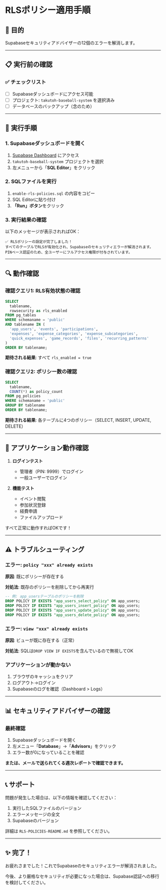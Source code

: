 # RLSポリシー適用手順

## 🎯 目的

Supabaseセキュリティアドバイザーの12個のエラーを解消します。

---

## 📋 実行前の確認

### ✅ チェックリスト

- [ ] Supabaseダッシュボードにアクセス可能
- [ ] プロジェクト: `takutoh-baseball-system` を選択済み
- [ ] データベースのバックアップ（念のため）

---

## 🚀 実行手順

### 1. Supabaseダッシュボードを開く

1. [Supabase Dashboard](https://supabase.com/dashboard) にアクセス
2. `takutoh-baseball-system` プロジェクトを選択
3. 左メニューから「**SQL Editor**」をクリック

### 2. SQLファイルを実行

1. `enable-rls-policies.sql` の内容をコピー
2. SQL Editorに貼り付け
3. **「Run」ボタン**をクリック

### 3. 実行結果の確認

以下のメッセージが表示されればOK：

```
✅ RLSポリシーの設定が完了しました！
すべてのテーブルでRLSが有効化され、Supabaseのセキュリティエラーが解消されます。
PINベース認証のため、全ユーザーにフルアクセス権限が付与されています。
```

---

## 🔍 動作確認

### 確認クエリ1: RLS有効状態の確認

```sql
SELECT 
  tablename,
  rowsecurity as rls_enabled
FROM pg_tables 
WHERE schemaname = 'public'
AND tablename IN (
  'app_users', 'events', 'participations', 
  'expenses', 'expense_categories', 'expense_subcategories',
  'quick_expenses', 'game_records', 'files', 'recurring_patterns'
)
ORDER BY tablename;
```

**期待される結果**: すべて `rls_enabled = true`

### 確認クエリ2: ポリシー数の確認

```sql
SELECT 
  tablename,
  COUNT(*) as policy_count
FROM pg_policies
WHERE schemaname = 'public'
GROUP BY tablename
ORDER BY tablename;
```

**期待される結果**: 各テーブルに4つのポリシー（SELECT, INSERT, UPDATE, DELETE）

---

## 📱 アプリケーション動作確認

1. **ログインテスト**
   - 管理者（PIN: 9999）でログイン
   - 一般ユーザーでログイン

2. **機能テスト**
   - イベント閲覧
   - 参加状況登録
   - 経費申請
   - ファイルアップロード

すべて正常に動作すればOKです！

---

## ⚠️ トラブルシューティング

### エラー: `policy "xxx" already exists`

**原因**: 既にポリシーが存在する

**対処法**: 既存のポリシーを削除してから再実行

```sql
-- 例: app_usersテーブルのポリシーを削除
DROP POLICY IF EXISTS "app_users_select_policy" ON app_users;
DROP POLICY IF EXISTS "app_users_insert_policy" ON app_users;
DROP POLICY IF EXISTS "app_users_update_policy" ON app_users;
DROP POLICY IF EXISTS "app_users_delete_policy" ON app_users;
```

### エラー: `view "xxx" already exists`

**原因**: ビューが既に存在する（正常）

**対処法**: SQLは`DROP VIEW IF EXISTS`を含んでいるので無視してOK

### アプリケーションが動かない

1. ブラウザのキャッシュをクリア
2. ログアウト→ログイン
3. Supabaseのログを確認（Dashboard > Logs）

---

## 📊 セキュリティアドバイザーの確認

### 最終確認

1. Supabaseダッシュボードを開く
2. 左メニュー「**Database**」→「**Advisors**」をクリック
3. エラー数が0になっていることを確認

**または、メールで送られてくる週次レポートで確認できます。**

---

## 📞 サポート

問題が発生した場合は、以下の情報を確認してください：

1. 実行したSQLファイルのバージョン
2. エラーメッセージの全文
3. Supabaseのバージョン

詳細は `RLS-POLICIES-README.md` を参照してください。

---

## ✨ 完了！

お疲れさまでした！これでSupabaseのセキュリティエラーが解消されました。

今後、より厳格なセキュリティが必要になった場合は、Supabase認証への移行を検討してください。
